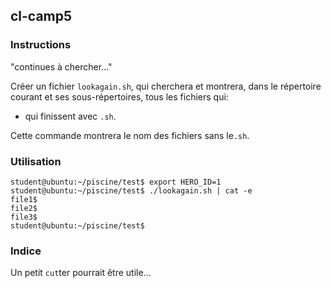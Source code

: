 ## cl-camp5

### Instructions

"continues à chercher..."

Créer un fichier `lookagain.sh`, qui cherchera et montrera, dans le répertoire courant et ses sous-répertoires, tous les fichiers qui:

- qui finissent avec `.sh`.

Cette commande montrera le nom des fichiers sans le`.sh`.

### Utilisation

```console
student@ubuntu:~/piscine/test$ export HERO_ID=1
student@ubuntu:~/piscine/test$ ./lookagain.sh | cat -e
file1$
file2$
file3$
student@ubuntu:~/piscine/test$
```

### Indice

Un petit `cut`ter pourrait être utile...
